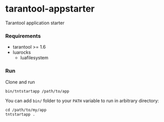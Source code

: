 # tarantool-appstarter
Tarantool application starter

### Requirements
* tarantool >= 1.6
* luarocks
  - luafilesystem

### Run
Clone and run
```
bin/tntstartapp /path/to/app
```

You can add `bin/` folder to your `PATH` variable to run in arbitrary directory:
```
cd /path/to/my/app
tntstartapp .
```


